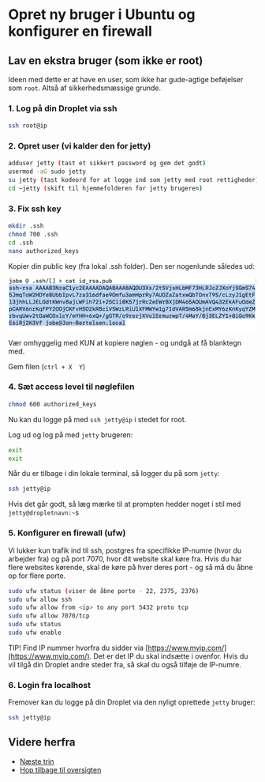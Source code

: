 # Opret ny bruger i Ubuntu og konfigurer en firewall

## Lav en ekstra bruger (som ikke er root)

Ideen med dette er at have en user, som ikke har gude-agtige beføjelser som `root`. Altså af sikkerhedsmæssige grunde.

### 1. Log på din Droplet via ssh

```bash
ssh root@ip
```

### 2. Opret user (vi kalder den for jetty)

```bash
adduser jetty (tast et sikkert password og gem det godt)
usermod -aG sudo jetty
su jetty (tast kodeord for at logge ind som jetty med root rettigheder)
cd ~jetty (skift til hjemmefolderen for jetty brugeren) 
```

### 3. Fix ssh key

```bash
mkdir .ssh
chmod 700 .ssh
cd .ssh
nano authorized_keys
```

Kopier din public key (fra lokal .ssh folder). Den ser nogenlunde således ud:

![ssh](./images/ssh_public.png)

Vær omhyggelig med KUN at kopiere nøglen - og undgå at få blanktegn med.

Gem filen (`ctrl + X  Y`)

### 4. Sæt access level til nøglefilen

```bash
chmod 600 authorized_keys
```

Nu kan du logge på med `ssh jetty@ip` i stedet for root.

Log ud og log på med `jetty` brugeren:

```bash
exit
exit
```

Når du er tilbage i din lokale terminal, så logger du på som `jetty`:

```bash
ssh jetty@ip
```

Hvis det går godt, så læg mærke til at prompten hedder noget i stil med `jetty@dropletnavn:~$`

### 5. Konfigurer en firewall (ufw)

Vi lukker kun trafik ind til ssh, postgres fra specifikke IP-numre (hvor du arbejder fra) og på port 7070, hvor
dit website skal køre fra. Hvis du har flere websites kørende, skal de køre på hver deres port - og så må du
åbne op for flere porte.

```bash
sudo ufw status (viser de åbne porte - 22, 2375, 2376)
sudo ufw allow ssh
sudo ufw allow from <ip> to any port 5432 proto tcp
sudo ufw allow 7070/tcp
sudo ufw status
sudo ufw enable
```

TIP! Find IP nummer hvorfra du sidder via [https://www.myip.com/](https://www.myip.com/). Det er det IP du skal indsætte i <ip> ovenfor. Hvis du vil tilgå din Droplet andre steder fra, så skal du også tilføje de IP-numre.

### 6. Login fra localhost

Fremover kan du logge på din Droplet via den nyligt oprettede `jetty` bruger:

```bash
ssh jetty@ip
```

## Videre herfra

- [Næste trin](./java.md)
- [Hop tilbage til oversigten](./README.md)

